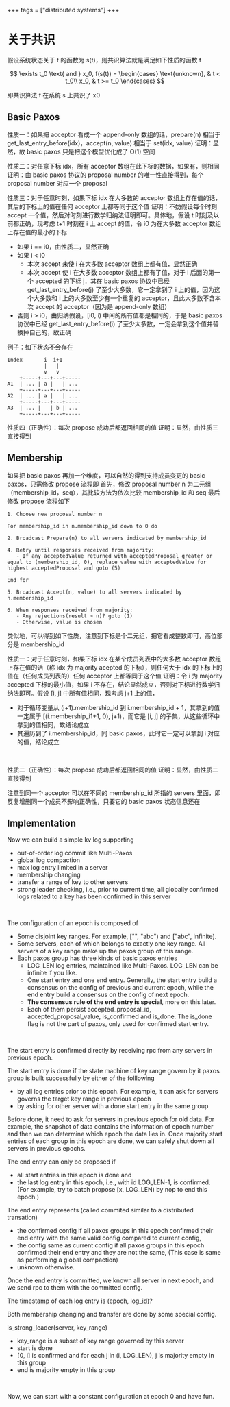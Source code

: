 +++
tags = ["distributed systems"]
+++

# 关于共识

假设系统状态关于 t 的函数为 s(t)，则共识算法就是满足如下性质的函数 f

$$
\exists t_0 \text{ and } x_0, f(s(t)) = \begin{cases}
\text{unknown}, & t < t_0\\
x_0, & t >= t_0
\end{cases}
$$

即共识算法 f 在系统 s 上共识了 x0


## Basic Paxos

性质一：如果把 acceptor 看成一个 append-only 数组的话，prepare(n) 相当于 get_last_entry_before(idx)，accept(n, value) 相当于 set(idx, value)
证明：显然，故 basic paxos 只是把这个模型优化成了 O(1) 空间
​

性质二：对任意下标 idx，所有 acceptor 数组在此下标的数据，如果有，则相同
证明：由 basic paxos 协议的 proposal number 的唯一性直接得到，每个 proposal number 对应一个 proposal
​

性质三：对于任意时刻，如果下标 idx 在大多数的 acceptor 数组上存在值的话，其后的下标上的值在任何 acceptor 上都等同于这个值
证明：不妨假设每个时刻 accept 一个值，然后对时刻进行数学归纳法证明即可。具体地，假设 t 时刻及以前都正确，现考虑 t+1 时刻在 i 上 accept 的值，令 i0 为在大多数 acceptor 数组上存在值的最小的下标

- 如果 i == i0，由性质二，显然正确
- 如果 i < i0
   - 本次 accept 未使 i 在大多数 acceptor 数组上都有值，显然正确
   - 本次 accept 使 i 在大多数 acceptor 数组上都有了值，对于 i 后面的第一个 accepted 的下标 j，其在  basic paxos 协议中已经 get_last_entry_before(j) 了至少大多数，它一定拿到了 i 上的值，因为这个大多数和 i 上的大多数至少有一个重复的 acceptor，且此大多数不含本次 accept 的 acceptor（因为是 append-only 数组）
- 否则 i > i0，由归纳假设，[i0, i) 中间的所有值都是相同的，于是 basic paxos 协议中已经 get_last_entry_before(i) 了至少大多数，一定会拿到这个值并替换掉自己的，故正确

例子：如下状态不会存在

```
Index       i  i+1
            |   |
            v   v
    +-----+---+---+-----
A1  | ... | a |   | ...
    +-----+---+---+-----
A2  | ... | a |   | ...
    +-----+---+---+-----
A3  | ... |   | b | ...
    +-----+---+---+-----
```


性质四（正确性）：每次 propose 成功后都返回相同的值
证明：显然，由性质三直接得到
​

## Membership

如果把 basic paxos 再加一个维度，可以自然的得到支持成员变更的 basic paxos，只需修改 propose 流程即
首先，修改 proposal number n 为二元组（membership_id，seq），其比较方法为依次比较 membership_id 和 seq
最后修改 propose 流程如下

```
1. Choose new proposal number n

For membership_id in n.membership_id down to 0 do

2. Broadcast Prepare(n) to all servers indicated by membership_id

4. Retry until responses received from majority:
   - If any acceptedValue returned with acceptedProposal greater or equal to (membership_id, 0), replace value with acceptedValue for highest acceptedProposal and goto (5)

End for

5. Broadcast Accept(n, value) to all servers indicated by n.membership_id

6. When responses received from majority:
   - Any rejections(result > n)? goto (1)
   - Otherwise, value is chosen
```
类似地，可以得到如下性质，注意到下标是个二元组，把它看成整数即可，高位部分是 membership_id
​

性质一：对于任意时刻，如果下标 idx 在某个成员列表中的大多数 acceptor 数组上存在值的话（称 idx 为 majority acepted 的下标），则任何大于 idx 的下标上的值在（任何成员列表的）任何 acceptor 上都等同于这个值
证明：令 i 为 majority accepted 下标的最小值，如果 i 不存在，结论显然成立，否则对下标进行数学归纳法即可。假设 [i, j] 中所有值相同，现考虑 j+1 上的值，

- 对于循环变量从 (j+1).membership_id 到 i.membership_id + 1，其拿到的值一定属于 [(i.membership_i1+1, 0), j+1)，而它是 [i, j] 的子集，从这些循环中拿到的值相同，故结论成立
- 其遍历到了 i.membership_id，同 basic paxos，此时它一定可以拿到 i 对应的值，结论成立

​

性质二（正确性）：每次 propose 成功后都返回相同的值
证明：显然，由性质二直接得到
​

注意到同一个 acceptor 可以在不同的 membership_id 所指的 servers 里面，即反复增删同一个成员不影响正确性，只要它的 basic paxos 状态信息还在
​

## Implementation

Now we can build a simple kv log supporting

- out-of-order log commit like Multi-Paxos
- global log compaction
- max log entry limited in a server
- membership changing
- transfer a range of key to other servers
- strong leader checking, i.e., prior to current time, all globally confirmed logs related to a key has been confirmed in this server

​

The configuration of an epoch is composed of

- Some disjoint key ranges. For example, ["", "abc") and ["abc", infinite).
- Some servers, each of which belongs to exactly one key range. All servers of a key range make up the paxos group of this range.
- Each paxos group has three kinds of basic paxos entries
   - LOG_LEN log entries, maintained like Multi-Paxos. LOG_LEN can be infinite if you like.
   - One start entry and one end entry. Generally, the start entry build a consensus on the config of previous and current epoch, while the end entry build a consensus on the config of next epoch.
   - **The consensus rule of the end entry is special**, more on this later. 
   - Each of them persist accepted_proposal_id, accepted_proposal_value, is_confirmed and is_done. The is_done flag is not the part of paxos, only used for confirmed start entry.

​

The start entry is confirmed directly by receiving rpc from any servers in previous epoch.
​

The start entry is done if the state machine of key range govern by it paxos group is built successfully by either of the folllowing

- by all log entries prior to this epoch. For example, it can ask for servers governs the target key range in previous epoch
- by asking for other server with a done start entry in the same group

Before done, it need to ask for servers in previous epoch for old data. For example, the snapshot of data contains the information of epoch number and then we can determine which epoch the data lies in. Once majority start entries of each group in this epoch are done, we can safely shut down all servers in previous epochs.
​

The end entry can only be proposed if

- all start entries in this epoch is done and
- the last log entry in this epoch, i.e., with id LOG_LEN-1, is confirmed. (For example, try to batch propose [x, LOG_LEN) by nop to end this epoch.)

The end entry represents (called commited similar to a distributed transation)

- the confirmed config if all paxos groups in this epoch confirmed their end entry with the same valid config compared to current config,
- the config same as current config if all paxos groups in this epoch confirmed their end entry and they are not the same, (This case is same as performing a global compaction)
- unknown otherwise.

Once the end entry is committed, we known all server in next epoch, and we send rpc to them with the committed config.
​

The timestamp of each log entry is (epoch, log_id)?
​

Both membership changing and transfer are done by some special config.
​

is_strong_leader(server, key_range)

- key_range is a subset of key range governed by this server
- start is done
- [0, i] is confirmed and for each j in (i, LOG_LEN), j is majority empty in this group
- end is majority empty in this group

​

Now, we can start with a constant configuration at epoch 0 and have fun.
​

